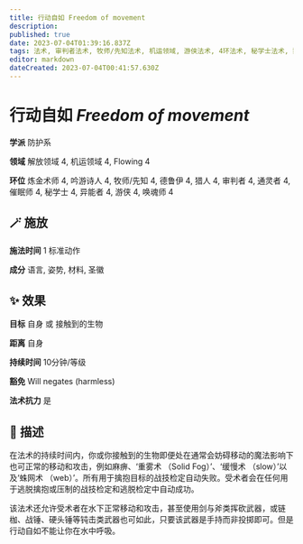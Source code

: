 ```yaml
---
title: 行动自如 Freedom of movement
description: 
published: true
date: 2023-07-04T01:39:16.837Z
tags: 法术, 审判者法术, 牧师/先知法术, 机运领域, 游侠法术, 4环法术, 秘学士法术, 猎人法术, 吟游诗人法术, 德鲁伊法术, 防护系, 炼金术师法术, 异能者法术, 催眠师法术, 通灵者法术, 唤魂师法术, 解放领域, flowing
editor: markdown
dateCreated: 2023-07-04T00:41:57.630Z
---
```


# **行动自如** *Freedom of movement*

**学派** 防护系 

**领域** 解放领域 4, 机运领域 4, Flowing 4

**环位** 炼金术师 4, 吟游诗人 4, 牧师/先知 4, 德鲁伊 4, 猎人 4, 审判者 4, 通灵者 4, 催眠师 4, 秘学士 4, 异能者 4, 游侠 4, 唤魂师 4

## 🪄 施放

**施法时间** 1 标准动作

**成分** 语言, 姿势, 材料, 圣徽

## ✨ 效果 

**目标** 自身 或 接触到的生物 

**距离** 自身  

**持续时间** 10分钟/等级 

**豁免** Will negates (harmless)

**法术抗力** 是

## 📖 描述

在法术的持续时间内，你或你接触到的生物即便处在通常会妨碍移动的魔法影响下也可正常的移动和攻击，例如麻痹、‘重雾术 （Solid Fog）’、‘缓慢术 （slow）’以及‘蛛网术 （web）’。所有用于擒抱目标的战技检定自动失败。受术者会在任何用于逃脱擒抱或压制的战技检定和逃脱检定中自动成功。

该法术还允许受术者在水下正常移动和攻击，甚至使用剑与斧类挥砍武器，或链枷、战锤、硬头锤等钝击类武器也可如此，只要该武器是手持而非投掷即可。但是行动自如不能让你在水中呼吸。
    